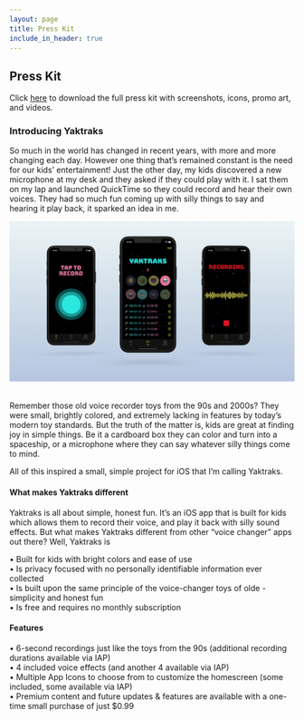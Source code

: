 ```yaml
---
layout: page
title: Press Kit
include_in_header: true
---
```


## Press Kit
Click [here](https://www.icloud.com/iclouddrive/0wktB-cpA0aatMKrd-Vbexs4w#Press_Kit_Yaktraks) to download the full press kit with screenshots, icons, promo art, and videos.

### Introducing Yaktraks
So much in the world has changed in recent years, with more and more changing each day. However one thing that’s remained constant is the need for our kids’ entertainment! Just the other day, my kids discovered a new microphone at my desk and they asked if they could play with it. I sat them on my lap and launched QuickTime so they could record and hear their own voices. They had so much fun coming up with silly things to say and hearing it play back, it sparked an idea in me.

[![promo](assets/promo2.png "promo")]()<br><br>

Remember those old voice recorder toys from the 90s and 2000s? They were small, brightly colored, and extremely lacking in features by today’s modern toy standards. But the truth of the matter is, kids are great at finding joy in simple things. Be it a cardboard box they can color and turn into a spaceship, or a microphone where they can say whatever silly things come to mind.

All of this inspired a small, simple project for iOS that I’m calling Yaktraks. 


#### What makes Yaktraks different
Yaktraks is all about simple, honest fun. It’s an iOS app that is built for kids which allows them to record their voice, and play it back with silly sound effects. But what makes Yaktraks different from other “voice changer” apps out there? Well, Yaktraks is

• Built for kids with bright colors and ease of use  
• Is privacy focused with no personally identifiable information ever collected  
• Is built upon the same principle of the voice-changer toys of olde - simplicity and honest fun  
• Is free and requires no monthly subscription  

#### Features

• 6-second recordings just like the toys from the 90s (additional recording durations available via IAP)  
• 4 included voice effects (and another 4 available via IAP)  
• Multiple App Icons to choose from to customize the homescreen (some included, some available via IAP)  
• Premium content and future updates & features are available with a one-time small purchase of just $0.99  
